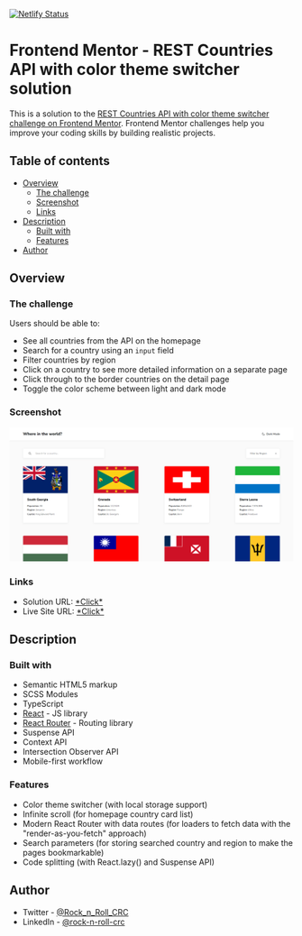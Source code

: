 [![Netlify Status](https://api.netlify.com/api/v1/badges/b7e99fe3-7cf5-415d-b548-754ce20ea8da/deploy-status)](https://app.netlify.com/sites/danil-dikhtyar-rest-countries/deploys)

# Frontend Mentor - REST Countries API with color theme switcher solution

This is a solution to the [REST Countries API with color theme switcher challenge on Frontend Mentor](https://www.frontendmentor.io/challenges/rest-countries-api-with-color-theme-switcher-5cacc469fec04111f7b848ca). Frontend Mentor challenges help you improve your coding skills by building realistic projects.

## Table of contents

- [Overview](#overview)
  - [The challenge](#the-challenge)
  - [Screenshot](#screenshot)
  - [Links](#links)
- [Description](#description)
  - [Built with](#built-with)
  - [Features](#features)
- [Author](#author)

## Overview

### The challenge

Users should be able to:

- See all countries from the API on the homepage
- Search for a country using an `input` field
- Filter countries by region
- Click on a country to see more detailed information on a separate page
- Click through to the border countries on the detail page
- Toggle the color scheme between light and dark mode

### Screenshot

![](./public/screenshot.png)

### Links

- Solution URL: [\*Click\*](https://www.frontendmentor.io/solutions/responsive-rest-countries-with-themes-infinite-scroll-data-routes-l2c4Q3x4qN)
- Live Site URL: [\*Click\*](https://danil-dikhtyar-rest-countries.netlify.app/)

## Description

### Built with

- Semantic HTML5 markup
- SCSS Modules
- TypeScript
- [React](https://reactjs.org/) - JS library
- [React Router](https://reactrouter.com/) - Routing library
- Suspense API
- Context API
- Intersection Observer API
- Mobile-first workflow

### Features

- Color theme switcher (with local storage support)
- Infinite scroll (for homepage country card list)
- Modern React Router with data routes (for loaders to fetch data with the "render-as-you-fetch" approach)
- Search parameters (for storing searched country and region to make the pages bookmarkable)
- Code splitting (with React.lazy() and Suspense API)

## Author

- Twitter - [@Rock_n_Roll_CRC](https://x.com/Rock_n_Roll_CRC)
- LinkedIn - [@rock-n-roll-crc](https://www.linkedin.com/in/rock-n-roll-crc/)
